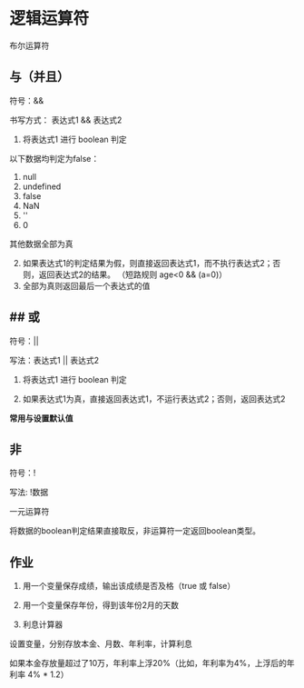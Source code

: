 # 逻辑运算符

布尔运算符

## 与（并且）

符号：&&

书写方式： 表达式1 && 表达式2

1. 将表达式1 进行 boolean 判定

以下数据均判定为false：

1) null
2) undefined
3) false
4) NaN
5) ''
6) 0

其他数据全部为真

2. 如果表达式1的判定结果为假，则直接返回表达式1，而不执行表达式2；否则，返回表达式2的结果。 （短路规则 age<0 && (a=0)）
3. 全部为真则返回最后一个表达式的值

## ## 或 

符号：||

写法：表达式1 || 表达式2

1. 将表达式1 进行 boolean 判定

2. 如果表达式1为真，直接返回表达式1，不运行表达式2；否则，返回表达式2 

**常用与设置默认值**

## 非

符号：!

写法: !数据

一元运算符

将数据的boolean判定结果直接取反，非运算符一定返回boolean类型。


## 作业

1. 用一个变量保存成绩，输出该成绩是否及格（true 或 false）
   
2. 用一个变量保存年份，得到该年份2月的天数

3. 利息计算器

设置变量，分别存放本金、月数、年利率，计算利息

如果本金存放量超过了10万，年利率上浮20%（比如，年利率为4%，上浮后的年利率 4% * 1.2）

